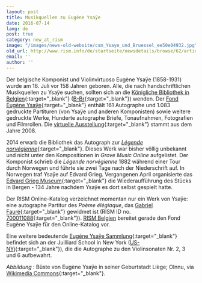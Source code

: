 ```yaml
---
layout: post
title: Musikquellen zu Eugène Ysaÿe
date: 2016-07-14
lang: de
post: true
category: new_at_rism
image: "/images/news-old-website/csm_Ysaye_und_Bruessel_ee50e04932.jpg"
old_url: http://www.rism.info/de/startseite/newsdetails/browse/62/article/64/eugene-ysayes-manuscripts.html
email: ''
author: ''
---
```


Der belgische Komponist und Violinvirtuoso Eugène Ysaÿe (1858-1931) wurde am 16. Juli vor 158 Jahren geboren. Alle, die nach handschriftlichen Musikquellen zu Ysaÿe suchen, sollten sich an die [Königliche Bibliothek in Belgien](http://www.kbr.be/){:target="_blank"} ([B-Br](https://opac.rism.info/search?View=rism&siglum=B-Br){:target="_blank"}) wenden. Der [Fond Eugène Ysaÿe](http://www.kbr.be/collections/musique/patrimoine/fonds/ysaye_fr.html){:target="_blank"} enthält 161 Autographe und 1.083 gedruckte Partituren (von Ysaÿe und anderen Komponisten) sowie weitere gedruckte Werke, Hunderte autographe Briefe, Tonaufnahmen, Fotografien und Filmrollen. Die [virtuelle Ausstellung](http://ysaye.kbr.be/){:target="_blank"} stammt aus dem Jahre 2008.

2014 erwarb die Bibliothek das Autograph zur [_Légende norvégienne_](/rediscovered/2014/04/11/légende-norvégienne-unknown-work-by-the-belgian.html){:target="_blank"}. Dieses Werk war bisher völlig unbekannt und nicht unter den Kompositionen in _Grove Music Online_ aufgelistet. Der Komponist schrieb die _Légende norvégienne_ 1882 während einer Tour durch Norwegen und führte sie zwei Tage nach der Niederschrift auf. In Norwegen traf Ysaÿe auf Edvard Grieg. Vergangenen April organisierte das [Edvard Grieg Museum](http://griegmuseum.no/en/concerts/norwegian-legend){:target="_blank"} die Wiederaufführung des Stücks in Bergen - 134 Jahre nachdem Ysaÿe es dort selbst gespielt hatte.

Der RISM Online-Katalog verzeichnet momentan nur ein Werk von Ysaÿe: eine autographe Partitur des _Poème élégiaque_, das [Gabriel Fauré](https://opac.rism.info/search?View=rism&author=Gabriel+Faur%C3%A9){:target="_blank"} gewidmet ist (RISM ID no. [700011088](https://opac.rism.info/search?id=700011088){:target="_blank"}). [RISM Belgien](/working-groups.html) bereitet gerade den Fond Eugène Ysaÿe für den Online-Katalog vor.

Eine weitere bedeutende [Eugène Ysaÿe Sammlung](http://www.juilliard.edu/student-life/library-archives/peter-jay-sharp-special-collections#){:target="_blank"} befindet sich an der Juilliard School in New York ([US-NYj](https://opac.rism.info/search?View=rism&siglum=US-NYj){:target="_blank"}), die die Autographe zu den Violinsonaten Nr. 2, 3 und 6 aufbewahrt.

_Abbildung_
: Büste von Eugène Ysaÿe in seiner Geburtstadt Liège; Olnnu, via [Wikimedia Commons](https://de.wikipedia.org/wiki/Datei:Eug%C3%A8ne_Ysaye_a_Li%C3%A8ge.jpg){:target="_blank"}.


